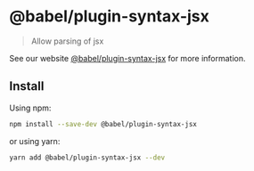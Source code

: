 # @babel/plugin-syntax-jsx

> Allow parsing of jsx

See our website [@babel/plugin-syntax-jsx](https://babeljs.io/docs/en/babel-plugin-syntax-jsx) for more information.

## Install

Using npm:

```sh
npm install --save-dev @babel/plugin-syntax-jsx
```

or using yarn:

```sh
yarn add @babel/plugin-syntax-jsx --dev
```
